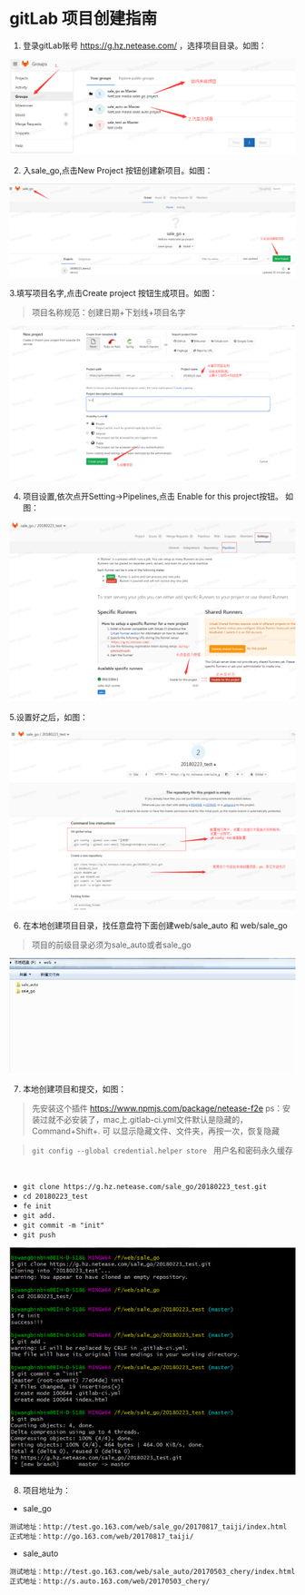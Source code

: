 # gitLab 项目创建指南

1. 登录gitLab账号 https://g.hz.netease.com/ ，选择项目目录。如图：

![步骤一](./img/1.png)

2. 入sale_go,点击New Project 按钮创建新项目。如图：

![步骤二](./img/2.png)

3.填写项目名字,点击Create project 按钮生成项目。如图：
> 项目名称规范：创建日期+下划线+项目名字

![步骤三](./img/3.png)

4. 项目设置,依次点开Setting->Pipelines,点击 Enable for this project按钮。 如图：

![步骤四](./img/4.png)

5.设置好之后，如图：

![步骤五](./img/7.png)

6. 在本地创建项目目录，找任意盘符下面创建web/sale_auto 和 web/sale_go
> 项目的前级目录必须为sale_auto或者sale_go

![步骤五](./img/8.png)


7. 本地创建项目和提交，如图：
> 先安装这个插件 https://www.npmjs.com/package/netease-f2e  ps：安装过就不必安装了，mac上.gitlab-ci.yml文件默认是隐藏的，Command+Shift+. 可
以显示隐藏文件、文件夹，再按一次，恢复隐藏

> `git config --global credential.helper store`   用户名和密码永久缓存

  
  * `git clone https://g.hz.netease.com/sale_go/20180223_test.git`
  * `cd 20180223_test`
  * `fe init`
  * `git add.`
  * `git commit -m "init"`
  * `git push`
  
  
![步骤五](./img/9.png)

8. 项目地址为：
  * sale_go
  ```
  测试地址：http://test.go.163.com/web/sale_go/20170817_taiji/index.html
  正式地址：http://go.163.com/web/20170817_taiji/
  ```
  * sale_auto
  ```
  测试地址：http://test.go.163.com/web/sale_auto/20170503_chery/index.html
  正式地址：http://s.auto.163.com/web/20170503_chery/
  ```
  
